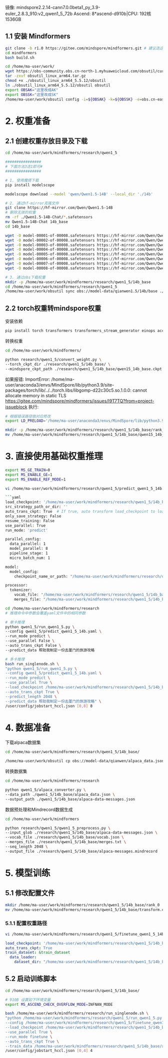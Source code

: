 镜像: mindspore2.2.14-cann7.0.0beta1_py_3.9-euler_2.8.3_910:v2_qwen1_5_72b
Ascend: 8*ascend-d910b|CPU: 192核 1536GB



## 1.1 安装 Mindformers

```bash
git clone -b r1.0 https://gitee.com/mindspore/mindformers.git # 建议选这个版本
cd mindformers
bash build.sh

cd /home/ma-user/work/
wget https://obs-community.obs.cn-north-1.myhuaweicloud.com/obsutil/current/obsutil_linux_arm64.tar.gz
tar -zxvf obsutil_linux_arm64.tar.gz
chmod +x ./obsutil_linux_arm64_5.5.12/obsutil
ln ./obsutil_linux_arm64_5.5.12/obsutil obsutil
export OBSAK="这里改成AK"
export OBSSK="这里改成SK"
/home/ma-user/work/obsutil config -i=${OBSAK} -k=${OBSSK} -e=obs.cn-east-292.mygaoxinai.com

```

# 2. 权重准备

## 2.1 创建权重存放目录及下载
```bash
cd /home/ma-user/work/mindformers/research/qwen1_5

################
# 下面方法3选1即可#
################

# 1. 使用魔搭下载
pip install modelscope

modelscope download --model 'qwen/Qwen1.5-14B' --local_dir './14b'

# 2. 通过hf-mirror克隆文件
git clone https://hf-mirror.com/Qwen/Qwen1.5-14B
# 删除无效的权重
rm -rf ./Qwen1.5-14B-Chat/*.safetensors
mv Qwen1.5-14B-Chat 14b_base
cd 14b_base

wget -O model-00001-of-00008.safetensors https://hf-mirror.com/Qwen/Qwen1.5-14B-Chat/resolve/main/model-00001-of-00008.safetensors?download=true
wget -O model-00002-of-00008.safetensors https://hf-mirror.com/Qwen/Qwen1.5-14B-Chat/resolve/main/model-00002-of-00008.safetensors?download=true
wget -O model-00003-of-00008.safetensors https://hf-mirror.com/Qwen/Qwen1.5-14B-Chat/resolve/main/model-00003-of-00008.safetensors?download=true
wget -O model-00004-of-00008.safetensors https://hf-mirror.com/Qwen/Qwen1.5-14B-Chat/resolve/main/model-00004-of-00008.safetensors?download=true
wget -O model-00005-of-00008.safetensors https://hf-mirror.com/Qwen/Qwen1.5-14B-Chat/resolve/main/model-00005-of-00008.safetensors?download=true
wget -O model-00006-of-00008.safetensors https://hf-mirror.com/Qwen/Qwen1.5-14B-Chat/resolve/main/model-00006-of-00008.safetensors?download=true
wget -O model-00007-of-00008.safetensors https://hf-mirror.com/Qwen/Qwen1.5-14B-Chat/resolve/main/model-00007-of-00008.safetensors?download=true
wget -O model-00008-of-00008.safetensors https://hf-mirror.com/Qwen/Qwen1.5-14B-Chat/resolve/main/model-00008-of-00008.safetensors?download=true

# 3. 通过obs下载权重
mkdir -p /home/ma-user/work/mindformers/research/qwen1_5/14b_base
cd /home/ma-user/work/mindformers/research/qwen1_5
/home/ma-user/work/obsutil sync obs://model-data/qianwen1.5/14b/base ./14b_base

```

## 2.2 torch权重转mindspore权重

安装依赖
```bash
pip install torch transformers transformers_stream_generator einops accelerate
```

转换权重
```bash
cd /home/ma-user/work/mindformers/

python research/qwen1_5/convert_weight.py \
--torch_ckpt_dir ./research/qwen1_5/14b_base/ \
--mindspore_ckpt_path ./research/qwen1_5/14b_base/qwen15_14b_base.ckpt

```

如果报错:
ImportError: /home/ma-user/anaconda3/envs/MindSpore/lib/python3.9/site-packages/torch/lib/../../torch.libs/libgomp-d22c30c5.so.1.0.0: cannot allocate memory in static TLS https://gitee.com/mindspore/mindformers/issues/I9T7TQ?from=project-issueblock
执行:
```bash
# 根据错误路径做对应修改
export LD_PRELOAD='/home/ma-user/anaconda3/envs/MindSpore/lib/python3.9/site-packages/torch.libs/libgomp-4dbbc2f2.so.1.0.0'
```

```bash
mkdir -p /home/ma-user/work/mindformers/research/qwen1_5/14b_base/rank_0/
mv /home/ma-user/work/mindformers/research/qwen1_5/14b_base/qwen15_14b_base.ckpt /home/ma-user/work/mindformers/research/qwen1_5/14b_base/rank_0/

```

# 3. 直接使用基础权重推理

```bash
export MS_GE_TRAIN=0
export MS_ENABLE_GE=1
export MS_ENABLE_REF_MODE=1

vi /home/ma-user/work/mindformers/research/qwen1_5/predict_qwen1_5_14b.yaml

```yaml
load_checkpoint: '/home/ma-user/work/mindformers/research/qwen1_5/14b_base/'
src_strategy_path_or_dir: ''
auto_trans_ckpt: True  # If true, auto transform load_checkpoint to load in distributed model
only_save_strategy: False
resume_training: False
use_parallel: True
run_mode: 'predict'

parallel_config:
  data_parallel: 1
  model_parallel: 8
  pipeline_stage: 1
  micro_batch_num: 1

model:
  model_config:
    checkpoint_name_or_path: "/home/ma-user/work/mindformers/research/qwen1_5/14b_base/rank_0/qwen15_14b_base.ckpt"

processor:
  tokenizer:
    vocab_file: "/home/ma-user/work/mindformers/research/qwen1_5/14b_base/vocab.json"
    merges_file: "/home/ma-user/work/mindformers/research/qwen1_5/14b_base/merges.txt"
```

```bash
cd /home/ma-user/work/mindformers/research
# 推理命令中参数会覆盖yaml文件中的相同参数

# 单卡推理
python qwen1_5/run_qwen1_5.py \
--config qwen1_5/predict_qwen1_5_14b.yaml \
--run_mode predict \
--use_parallel False \
--auto_trans_ckpt False \
--predict_data 帮助我制定一份去厦门的旅游攻略

# 多卡推理
bash run_singlenode.sh \
"python qwen1_5/run_qwen1_5.py \
--config qwen1_5/predict_qwen1_5_14b.yaml \
--run_mode predict \
--use_parallel True \
--load_checkpoint /home/ma-user/work/mindformers/research/qwen1_5/14b_base/ \
--auto_trans_ckpt True \
--predict_length 2048 \
--predict_data 帮助我制定一份去厦门的旅游攻略" \
/user/config/jobstart_hccl.json [0,8] 8

```

# 4. 数据准备

下载alpaca数据集

```bash
cd /home/ma-user/work/mindformers/research/qwen1_5/14b_base/

/home/ma-user/work/obsutil cp obs://model-data/qianwen/alpaca_data.json ./

```

转换数据集

```bash
cd /home/ma-user/work/mindformers/research

python qwen1_5/alpaca_converter.py \
--data_path ./qwen1_5/14b_base/alpaca_data.json \
--output_path ./qwen1_5/14b_base/alpaca-data-messages.json

```

数据预处理和Mindrecord数据生成

```bash
cd /home/ma-user/work/mindformers

python research/qwen1_5/qwen1_5_preprocess.py \
--input_glob ./research/qwen1_5/14b_base/alpaca-data-messages.json \
--vocab_file ./research/qwen1_5/14b_base/vocab.json \
--merges_file ./research/qwen1_5/14b_base/merges.txt \
--seq_length 2048 \
--output_file ./research/qwen1_5/14b_base/alpaca-messages.mindrecord

```

# 5. 模型训练

## 5.1 修改配置文件

```bash
mkdir /home/ma-user/work/mindformers/research/qwen1_5/14b_base/rank_0
mv /home/ma-user/work/mindformers/research/qwen1_5/14b_base/transform.ckpt /home/ma-user/work/mindformers/research/qwen1_5/14b_base/rank_0/
```
### 5.1.1 配置权重路径

```bash
vi /home/ma-user/work/mindformers/research/qwen1_5/finetune_qwen1_5_14b_base.yaml
```

```yaml
load_checkpoint: '/home/ma-user/work/mindformers/research/qwen1_5/14b_base/'
auto_trans_ckpt: True
train_dataset: &train_dataset
  data_loader:
    dataset_dir: "/home/ma-user/work/mindformers/research/qwen1_5/14b_base/alpaca-messages.mindrecord"
```
## 5.2 启动训练脚本

```bash
cd /home/ma-user/work/mindformers/research/qwen1_5/14b_base/

# 910B 设置如下环境变量
export MS_ASCEND_CHECK_OVERFLOW_MODE=INFNAN_MODE

bash /home/ma-user/work/mindformers/research/run_singlenode.sh \
"python /home/ma-user/work/mindformers/research/qwen1_5/run_qwen1_5.py \
--config /home/ma-user/work/mindformers/research/qwen1_5/finetune_qwen1_5_14b_base.yaml \
--load_checkpoint /home/ma-user/work/mindformers/research/qwen1_5/14b_base/ \
--use_parallel True \
--run_mode finetune \
--auto_trans_ckpt True \
--train_data /home/ma-user/work/mindformers/research/qwen1_5/14b_base/alpaca-messages.mindrecord" \
/user/config/jobstart_hccl.json [0,4] 4

```
